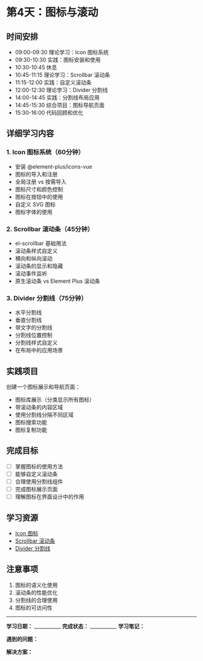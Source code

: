 # 第4天：图标与滚动

## 时间安排
- 09:00-09:30 理论学习：Icon 图标系统
- 09:30-10:30 实践：图标安装和使用
- 10:30-10:45 休息
- 10:45-11:15 理论学习：Scrollbar 滚动条
- 11:15-12:00 实践：自定义滚动条
- 12:00-12:30 理论学习：Divider 分割线
- 14:00-14:45 实践：分割线布局应用
- 14:45-15:30 综合项目：图标导航页面
- 15:30-16:00 代码回顾和优化

## 详细学习内容

### 1. Icon 图标系统（60分钟）
- 安装 @element-plus/icons-vue
- 图标的导入和注册
- 全局注册 vs 按需导入
- 图标尺寸和颜色控制
- 图标在按钮中的使用
- 自定义 SVG 图标
- 图标字体的使用

### 2. Scrollbar 滚动条（45分钟）
- el-scrollbar 基础用法
- 滚动条样式自定义
- 横向和纵向滚动
- 滚动条的显示和隐藏
- 滚动事件监听
- 原生滚动条 vs Element Plus 滚动条

### 3. Divider 分割线（75分钟）
- 水平分割线
- 垂直分割线
- 带文字的分割线
- 分割线位置控制
- 分割线样式自定义
- 在布局中的应用场景

## 实践项目
创建一个图标展示和导航页面：
- 图标库展示（分类显示所有图标）
- 带滚动条的内容区域
- 使用分割线分隔不同区域
- 图标搜索功能
- 图标复制功能

## 完成目标
- [ ] 掌握图标的使用方法
- [ ] 能够自定义滚动条
- [ ] 合理使用分割线组件
- [ ] 完成图标展示页面
- [ ] 理解图标在界面设计中的作用

## 学习资源
- [Icon 图标](https://element-plus.org/zh-CN/component/icon.html)
- [Scrollbar 滚动条](https://element-plus.org/zh-CN/component/scrollbar.html)
- [Divider 分割线](https://element-plus.org/zh-CN/component/divider.html)

## 注意事项
1. 图标的语义化使用
2. 滚动条的性能优化
3. 分割线的合理使用
4. 图标的可访问性

---

**学习日期：** ___________
**完成状态：** ___________
**学习笔记：**



**遇到的问题：**



**解决方案：**